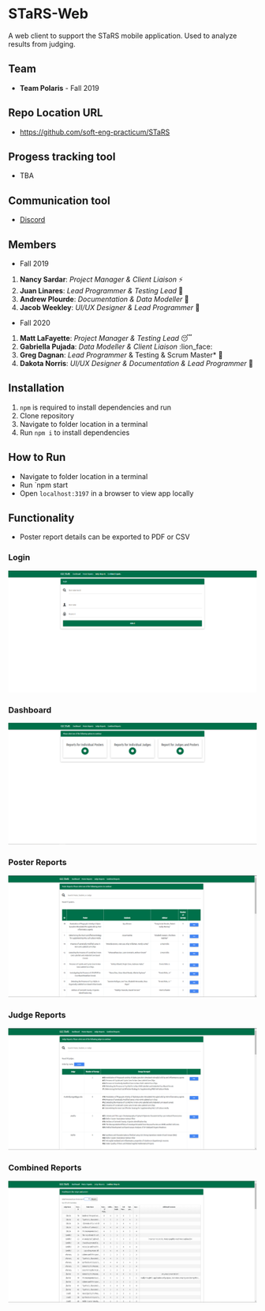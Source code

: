 # STaRS-Web

A web client to support the STaRS mobile application. Used to analyze results from judging.

## Team

* **Team Polaris** - Fall 2019

## Repo Location URL

* https://github.com/soft-eng-practicum/STaRS

## Progess tracking tool

* TBA

## Communication tool

* [Discord](https://discordapp.com/)

## Members

* Fall 2019

1. **Nancy Sardar**: *Project Manager & Client Liaison* :zap:
2. **Juan Linares**: *Lead Programmer & Testing Lead* :ghost:
3. **Andrew Plourde**: *Documentation & Data Modeller* :thought_balloon:
4. **Jacob Weekley**: *UI/UX Designer & Lead Programmer* :ice_hockey:


* Fall 2020

1. **Matt LaFayette**: *Project Manager & Testing Lead* :sleeping:
2. **Gabriella Pujada**: *Data Modeller & Client Liaison* :lion_face: 
3. **Greg Dagnan**: *Lead Programmer* & Testing & Scrum Master* :eyes:
4. **Dakota Norris**: *UI/UX Designer & Documentation & Lead Programmer* :thinking:

## Installation

1. `npm` is required to install dependencies and run
1. Clone repository
1. Navigate to folder location in a terminal
1. Run `npm i` to install dependencies

## How to Run

* Navigate to folder location in a terminal
* Run `npm start
* Open `localhost:3197` in a browser to view app locally

## Functionality

* Poster report details can be exported to PDF or CSV

### Login

![login](screenshots/login-2019.PNG)

### Dashboard

![dashboard](screenshots/dashboard-2019.PNG)

### Poster Reports

![poster-reports](screenshots/poster-reports-2019.PNG)

### Judge Reports

![judge-reports](screenshots/judge-reports-2019.PNG)

### Combined Reports

![combined-reports](screenshots/combined-reports-2019.PNG)
